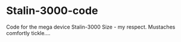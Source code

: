 # Stalin-3000-code
Code for the mega device Stalin-3000
Size - my respect. Mustaches comfortly tickle.... 

